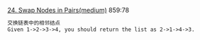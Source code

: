 [24. Swap Nodes in Pairs(medium)](https://leetcode.com/problems/swap-nodes-in-pairs/description/)
859:78

```html
交换链表中的相邻结点
Given 1->2->3->4, you should return the list as 2->1->4->3.
```
  
  